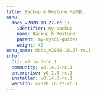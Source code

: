 ```yaml
---
title: Backup & Restore MySQL
menu:
  docs_v2020.10.27-rc.1:
    identifier: my-backup
    name: Backup & Restore
    parent: my-mysql-guides
    weight: 40
menu_name: docs_v2020.10.27-rc.1
info:
  cli: v0.14.0-rc.1
  community: v0.14.0-rc.1
  enterprise: v0.1.0-rc.1
  installer: v0.14.0-rc.1
  version: v2020.10.27-rc.1
---
```


